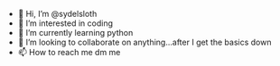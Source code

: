 - 👋 Hi, I’m @sydelsloth
- 👀 I’m interested in coding
- 🌱 I’m currently learning python
- 💞️ I’m looking to collaborate on anything...after I get the basics down
- 📫 How to reach me dm me 

<!---
sydelsloth/sydelsloth is a ✨ special ✨ repository because its `README.md` (this file) appears on your GitHub profile.
You can click the Preview link to take a look at your changes.
--->
